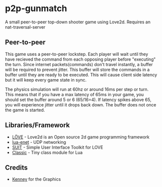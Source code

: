 # p2p-gunmatch
A small peer-to-peer top-down shooter game using Love2d. Requires an nat-traversal-server

## Peer-to-peer
This game uses a peer-to-peer lockstep. Each player will wait until they have recieved the command from each opposing player before "executing" the turn. Since internet packets(commands) don't travel instantly, a buffer will be required to prevent jitter. This buffer will store the commands in a buffer until they are ready to be executed. This will cause client side latency but it will keep every game state in sync.

The physics simulation will run at 60hz or around 16ms per step or turn. This means that if you have a max latency of 65ms in your game, you should set the buffer around 5 or 6 (65/16=4). If latency spikes above 65, you will experience jitter until it drops back down. The buffer does not once the game is started.

## Libraries/Framework
* [LÖVE](https://love2d.org/) - Love2d is an Open source 2d game programming framework
* [lua-enet](http://leafo.net/lua-enet/) - UDP networking
* [SUIT](http://suit.readthedocs.io/en/latest/) - Simple User Interface Toolkit for LOVE
* [Classic](https://github.com/rxi/classic) - Tiny class module for Lua

## Credits
* [Kenney](http://kenney.nl/) for the Graphics
